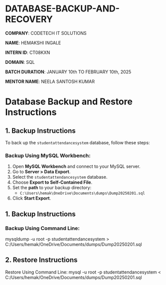 # DATABASE-BACKUP-AND-RECOVERY
**COMPANY**: CODETECH IT SOLUTIONS

**NAME**: HEMAKSHI INGALE

**INTERN ID**: CT08KXN

**DOMAIN**: SQL

**BATCH DURATION**: JANUARY 10th TO FEBRUARY 10th, 2025

**MENTOR NAME**: NEELA SANTOSH KUMAR

# Database Backup and Restore Instructions

## 1. Backup Instructions

To back up the `studentattendancesystem` database, follow these steps:

### Backup Using MySQL Workbench:

1. Open **MySQL Workbench** and connect to your MySQL server.
2. Go to **Server > Data Export**.
3. Select the `studentattendancesystem` database.
4. Choose **Export to Self-Contained File**.
5. Set the **path** to your backup directory:
   - `C:\Users\hemak\OneDrive\Documents\dumps\Dump20250201.sql`
6. Click **Start Export**.


## 1. Backup Instructions

### Backup Using Command Line:
mysqldump -u root -p studentattendancesystem > C:/Users/hemak/OneDrive/Documents/dumps/Dump20250201.sql


## 2. Restore Instructions
Restore Using Command Line:
mysql -u root -p studentattendancesystem < C:/Users/hemak/OneDrive/Documents/dumps/Dump20250201.sql




